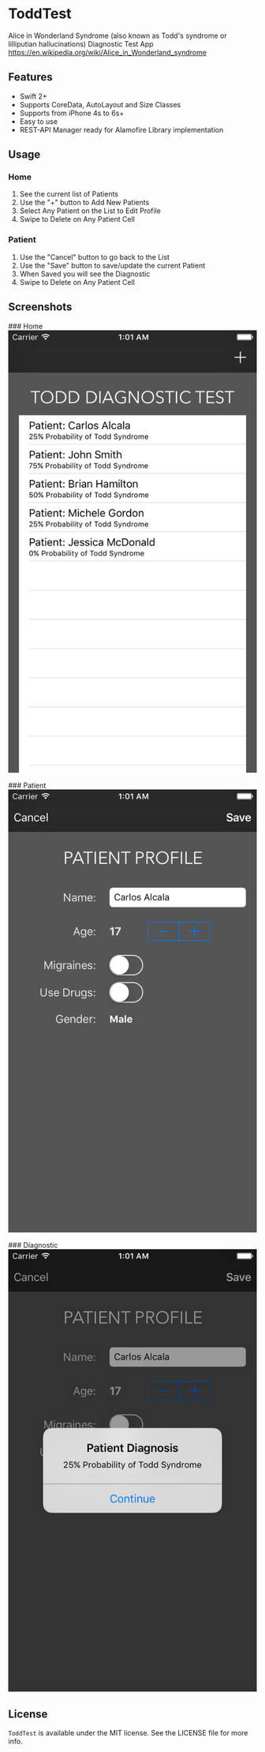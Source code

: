 # ToddTest
Alice in Wonderland Syndrome (also known as Todd's syndrome or lilliputian hallucinations) Diagnostic Test App https://en.wikipedia.org/wiki/Alice_in_Wonderland_syndrome

## Features

* Swift 2+
* Supports CoreData, AutoLayout and Size Classes
* Supports from iPhone 4s to 6s+
* Easy to use
* REST-API Manager ready for Alamofire Library implementation

## Usage

### Home

1. See the current list of Patients
2. Use the "+" button to Add New Patients
3. Select Any Patient on the List to Edit Profile
4. Swipe to Delete on Any Patient Cell

### Patient

1. Use the "Cancel" button to go back to the List
2. Use the "Save" button to save/update the current Patient
3. When Saved you will see the Diagnostic
4. Swipe to Delete on Any Patient Cell

## Screenshots

### Home
![Home](Screenshots/Home.png)

### Patient
![Patient](Screenshots/Patient.png)

### Diagnostic
![Diagnostic](Screenshots/Diagnostic.png)

## License

`ToddTest` is available under the MIT license. See the LICENSE file for more info.
